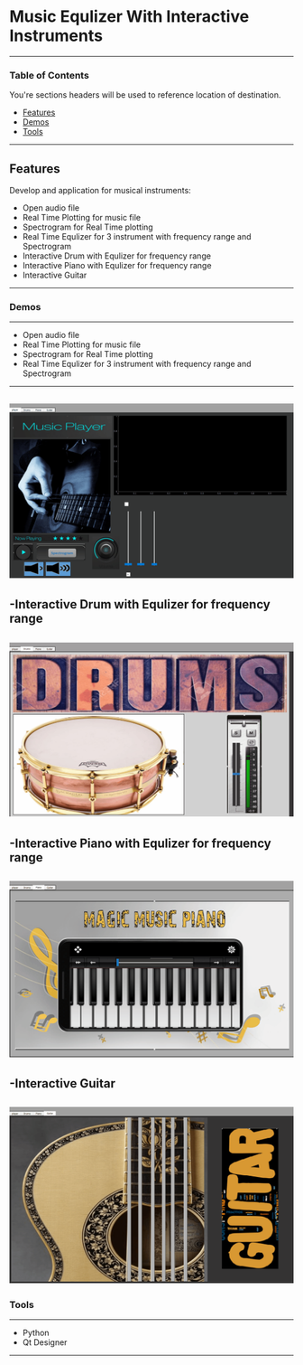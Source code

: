 # Music Equlizer With Interactive Instruments
---
### Table of Contents
You're sections headers will be used to reference location of destination.

- [Features](#Features)
- [Demos](#Demos)
- [Tools](#Tools)
---

## Features

Develop and application for musical instruments: 

- Open audio file
- Real Time Plotting for music file
- Spectrogram for Real Time plotting
- Real Time Equlizer for 3 instrument with frequency range and Spectrogram
- Interactive Drum with Equlizer for frequency range
- Interactive Piano with Equlizer for frequency range
- Interactive Guitar 
---
### Demos
---
- Open audio file
- Real Time Plotting for music file
- Spectrogram for Real Time plotting
- Real Time Equlizer for 3 instrument with frequency range and Spectrogram
---
![](https://github.com/Sandra-Essa/Music_Equlizer_With_Interactive_Instruments/blob/main/GIF/DSP_GIF1.gif)
----
-Interactive Drum with Equlizer for frequency range
---
![](https://github.com/Sandra-Essa/Music_Equlizer_With_Interactive_Instruments/blob/main/GIF/DSP_GIF2.gif)
----
-Interactive Piano with Equlizer for frequency range
---
![](https://github.com/Sandra-Essa/Music_Equlizer_With_Interactive_Instruments/blob/main/GIF/DSP_GIF3.gif)
----
-Interactive Guitar
---
![](https://github.com/Sandra-Essa/Music_Equlizer_With_Interactive_Instruments/blob/main/GIF/DSP_GIF4.gif)
----
### Tools
----
- Python
- Qt Designer
----
